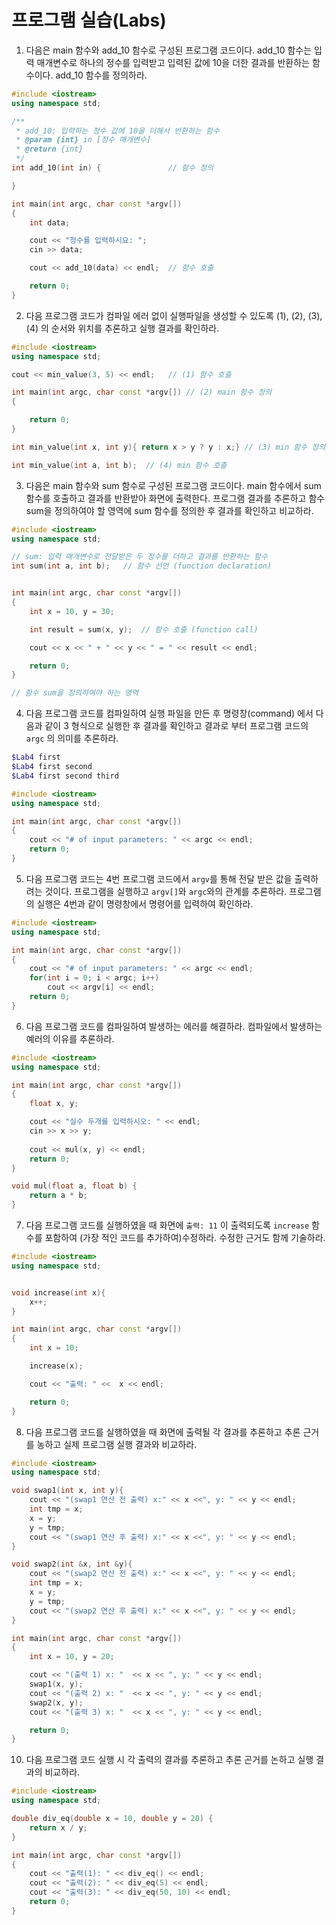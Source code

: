 # 프로그램 실습(Labs)

1. 다음은 main 함수와 add_10 함수로 구성된 프로그램 코드이다. add_10 함수는 입력 매개변수로 하나의 정수를 입력받고 입력된 값에 10을 더한 결과를 반환하는 함수이다. 
add_10 함수를 정의하라. 

```c++
#include <iostream>
using namespace std;

/**
 * add_10: 입력하는 정수 값에 10을 더해서 반환하는 함수
 * @param {int} in [정수 매개변수]
 * @return {int}
 */
int add_10(int in) {               // 함수 정의

}

int main(int argc, char const *argv[])
{
	int data;

	cout << "정수를 입력하시요: ";
	cin >> data;

	cout <<	add_10(data) << endl;  // 함수 호출 

	return 0;
}
```

2. 다음 프로그램 코드가 컴파일 에러 없이 실행파일을 생성할 수 있도록  (1), (2), (3), (4) 의 순서와 위치를 추론하고 실행 결과를 확인하라.  

```c++
#include <iostream>
using namespace std;

cout << min_value(3, 5) << endl;   // (1) 함수 호출 

int main(int argc, char const *argv[]) // (2) main 함수 정의
{

	return 0;
}

int min_value(int x, int y){ return x > y ? y : x;} // (3) min 함수 정의

int min_value(int a, int b);  // (4) min 함수 호출
```


3. 다음은 main 함수와 sum 함수로 구성된 프로그램 코드이다. main 함수에서 sum 함수를 호출하고 결과를 반환받아 화면에 출력한다. 
 프로그램 결과를 추론하고 함수 sum을 정의하여야 할 영역에 sum 함수를 정의한 후 결과를 확인하고 비교하라.

```c++
#include <iostream>
using namespace std;

// sum: 입력 매개변수로 전달받은 두 정수를 더하고 결과를 반환하는 함수
int sum(int a, int b);   // 함수 선언 (function declaration)


int main(int argc, char const *argv[])
{
	int x = 10, y = 30;

	int result = sum(x, y);  // 함수 호출 (function call)

	cout << x << " + " << y << " = " << result << endl;

	return 0;
}

// 함수 sum을 정의하여야 하는 영역

```

4. 다음 프로그램 코드를 컴파일하여 실행 파일을 만든 후 명령창(command) 에서 다음과 같이 3 형식으로 실행한 후 결과를 확인하고 결과로 부터 프로그램 코드의 ```argc``` 의 의미를 추론하라.

```bash
$Lab4 first
$Lab4 first second
$Lab4 first second third
```

```c++
#include <iostream>
using namespace std;

int main(int argc, char const *argv[])
{
	cout << "# of input parameters: " << argc << endl;
	return 0;
}
```
5. 다음 프로그램 코드는 4번 프로그램 코드에서 ```argv```를 통해 전달 받은 값을 출력하려는 것이다. 프로그램을 실행하고 ```argv[]```와 ```argc```와의 관계를 추론하라. 프로그램의 실행은 4번과 같이 명령창에서 명령어를 입력하여 확인하라. 

```c++
#include <iostream>
using namespace std;

int main(int argc, char const *argv[])
{
	cout << "# of input parameters: " << argc << endl;
	for(int i = 0; i < argc; i++)
		cout << argv[i] << endl;
	return 0;
}
```

6. 다음 프로그램 코드를 컴파일하여 발생하는 에러를 해결하라. 컴파일에서 발생하는 예러의 이유를 추론하라.

```c++
#include <iostream>
using namespace std;

int main(int argc, char const *argv[])
{
	float x, y;

	cout << "실수 두개를 입력하시오: " << endl;
	cin >> x >> y;
	
	cout << mul(x, y) << endl;
	return 0;
}

void mul(float a, float b) {
	return a * b;
}
```

7. 다음 프로그램 코드를 실행하였을 때 화면에 ```출력: 11``` 이 출력되도록 ```increase``` 함수를 포함하여 (가장 적인 코드를 추가하여)수정하라. 수정한 근거도 함께 기술하라.

```c++
#include <iostream>
using namespace std;


void increase(int x){
	x++;
}

int main(int argc, char const *argv[])
{
	int x = 10;

	increase(x);

	cout << "출력: " <<  x << endl;

	return 0;
}
```


8. 다음 프로그램 코드를 실행하였을 때 화면에 출력될 각 결과를 추론하고 추론 근거를 농하고 실제 프로그램 실행 결과와 비교하라. 


```c++
#include <iostream>
using namespace std;

void swap1(int x, int y){
	cout << "(swap1 연산 전 출력) x:" << x <<", y: " << y << endl;
	int tmp = x;
	x = y;
	y = tmp;
	cout << "(swap1 연산 후 출력) x:" << x <<", y: " << y << endl;
}

void swap2(int &x, int &y){
	cout << "(swap2 연산 전 출력) x:" << x <<", y: " << y << endl;
	int tmp = x;
	x = y;
	y = tmp;
	cout << "(swap2 연산 후 출력) x:" << x <<", y: " << y << endl;
}

int main(int argc, char const *argv[])
{
	int x = 10, y = 20;

	cout << "(출력 1) x: "  << x << ", y: " << y << endl;
	swap1(x, y);
	cout << "(출력 2) x: "  << x << ", y: " << y << endl;
	swap2(x, y);
	cout << "(출력 3) x: "  << x << ", y: " << y << endl;

	return 0;
}
```

10. 다음 프로그램 코드 실행 시 각 출력의 결과를 추론하고 추론 곤거를 논하고 실행 결과의 비교하라. 

```c++
#include <iostream>
using namespace std;

double div_eq(double x = 10, double y = 20) {
	return x / y; 
}

int main(int argc, char const *argv[])
{
	cout << "출력(1): " << div_eq() << endl;
	cout << "출력(2): " << div_eq(5) << endl;
	cout << "출력(3): " << div_eq(50, 10) << endl;
	return 0;
}
```



